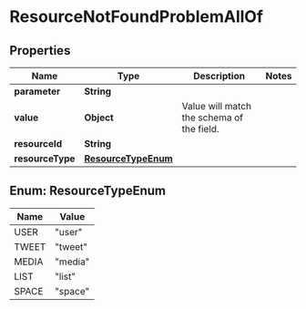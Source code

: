 

# ResourceNotFoundProblemAllOf


## Properties

Name | Type | Description | Notes
------------ | ------------- | ------------- | -------------
**parameter** | **String** |  | 
**value** | **Object** | Value will match the schema of the field. | 
**resourceId** | **String** |  | 
**resourceType** | [**ResourceTypeEnum**](#ResourceTypeEnum) |  | 



## Enum: ResourceTypeEnum

Name | Value
---- | -----
USER | &quot;user&quot;
TWEET | &quot;tweet&quot;
MEDIA | &quot;media&quot;
LIST | &quot;list&quot;
SPACE | &quot;space&quot;



